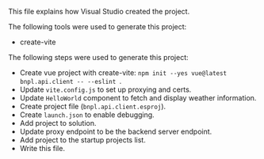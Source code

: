 This file explains how Visual Studio created the project.

The following tools were used to generate this project:
- create-vite

The following steps were used to generate this project:
- Create vue project with create-vite: `npm init --yes vue@latest bnpl.api.client -- --eslint `.
- Update `vite.config.js` to set up proxying and certs.
- Update `HelloWorld` component to fetch and display weather information.
- Create project file (`bnpl.api.client.esproj`).
- Create `launch.json` to enable debugging.
- Add project to solution.
- Update proxy endpoint to be the backend server endpoint.
- Add project to the startup projects list.
- Write this file.
